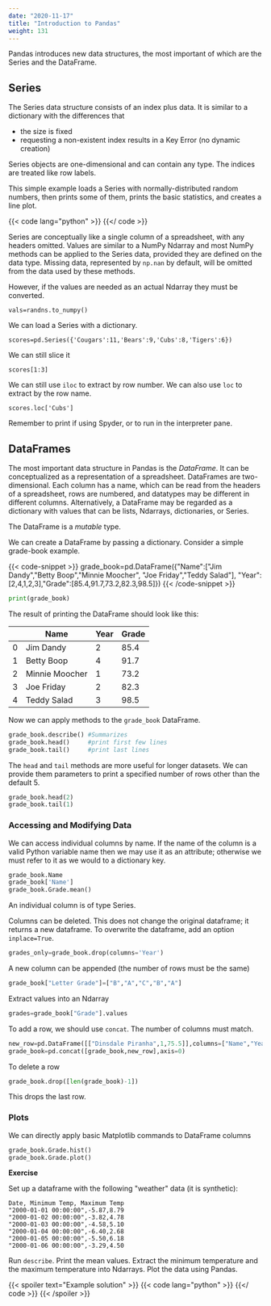 ```yaml
---
date: "2020-11-17"
title: "Introduction to Pandas"
weight: 131
---
```


Pandas introduces new data structures, the most important of which are the Series and the DataFrame.

## Series

The Series data structure consists of an index plus data.  It is similar to a dictionary with the differences that 

* the size is fixed
* requesting a non-existent index results in a Key Error (no dynamic creation)

Series objects are one-dimensional and can contain any type.  The indices are treated like row labels.

This simple example loads a Series with normally-distributed random numbers, then prints some of them, prints the basic statistics, and creates a line plot.

{{< code lang="python" >}}
    [](/content/courses/python-introduction/scripts/pandas_series.py)
{{</ code >}}

Series are conceptually like a single column of a spreadsheet, with any headers omitted.  Values are similar to a NumPy Ndarray and most NumPy methods can be applied to the Series data, provided they are defined on the data type.  Missing data, represented by `np.nan` by default, will be omitted from the data used by these methods.

However, if the values are needed as an actual Ndarray they must be converted.
```
vals=randns.to_numpy()
```

We can load a Series with a dictionary.
```
scores=pd.Series({'Cougars':11,'Bears':9,'Cubs':8,'Tigers':6})
```

We can still slice it
```
scores[1:3]
```

We can still use `iloc` to extract by row number.  We can also use `loc` to extract by the row name.

```
scores.loc['Cubs']
```

Remember to print if using Spyder, or to run in the interpreter pane.

## DataFrames

The most important data structure in Pandas is the _DataFrame_.  It can be conceptualized as a representation of a spreadsheet.  DataFrames are two-dimensional.  Each column has a name, which can be read from the headers of a spreadsheet, rows are numbered, and datatypes may be different in different columns.  Alternatively, a DataFrame may be regarded as a dictionary with values that can be lists, Ndarrays, dictionaries, or Series.

The DataFrame is a _mutable_ type.

We can create a DataFrame by passing a dictionary. Consider a simple grade-book example.

{{< code-snippet >}}
grade_book=pd.DataFrame({"Name":["Jim Dandy","Betty Boop","Minnie Moocher",
                                 "Joe Friday","Teddy Salad"],
                         "Year":[2,4,1,2,3],"Grade":[85.4,91.7,73.2,82.3,98.5]})
{{< /code-snippet >}}

```python
print(grade_book)
```

The result of printing the DataFrame should look like this:

|     | Name           | Year | Grade |
|-----|----------------|------|-------|
| 0   | Jim Dandy      | 2    | 85.4  |
| 1   | Betty Boop     | 4    | 91.7  |
| 2   | Minnie Moocher | 1    | 73.2  |
| 3   | Joe Friday     | 2    | 82.3  |
| 4   | Teddy Salad    | 3    | 98.5  |

Now we can apply methods to the `grade_book` DataFrame.

```python
grade_book.describe() #Summarizes
grade_book.head()     #print first few lines
grade_book.tail()     #print last lines
```
The `head` and `tail` methods are more useful for longer datasets. We can provide them parameters to print a specified number of rows other than the default 5.
```python
grade_book.head(2)
grade_book.tail(1)
```

### Accessing and Modifying Data

We can access individual columns by name.  If the name of the column is a valid Python variable name then we may use it as an attribute; otherwise we must refer to it as we would to a dictionary key.

```python
grade_book.Name
grade_book['Name']
grade_book.Grade.mean()
```
An individual column is of type Series.

Columns can be deleted. This does not change the original dataframe; it returns a new dataframe.  To overwrite the dataframe, add an option `inplace=True`.

```python
grades_only=grade_book.drop(columns='Year')
```

A new column can be appended (the number of rows must be the same)
```python
grade_book["Letter Grade"]=["B","A","C","B","A"]
```

Extract values into an Ndarray
```python
grades=grade_book["Grade"].values
```

To add a row, we should use `concat`.  The number of columns must match.
```python
new_row=pd.DataFrame([["Dinsdale Piranha",1,75.5]],columns=["Name","Year","Grade"])
grade_book=pd.concat([grade_book,new_row],axis=0)
```

To delete a row
```python
grade_book.drop([len(grade_book)-1])
```
This drops the last row.

### Plots

We can directly apply basic Matplotlib commands to DataFrame columns

```python
grade_book.Grade.hist()
grade_book.Grade.plot()
```

**Exercise**

Set up a dataframe with the following "weather" data (it is synthetic):
```no-highlight
Date, Minimum Temp, Maximum Temp
"2000-01-01 00:00:00",-5.87,8.79
"2000-01-02 00:00:00",-3.82,4.78
"2000-01-03 00:00:00",-4.58,5.10
"2000-01-04 00:00:00",-6.40,2.68
"2000-01-05 00:00:00",-5.50,6.18
"2000-01-06 00:00:00",-3.29,4.50
```

Run `describe`.  Print the mean values.  Extract the minimum temperature and the maximum temperature into Ndarrays.  Plot the data using Pandas.

{{< spoiler text="Example solution" >}}
{{< code lang="python" >}}
    [](/content/courses/python-introduction/exercises/fake_weather_data.py)
{{</ code >}}
{{< /spoiler >}}
